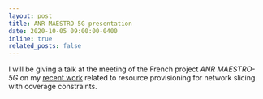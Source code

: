 ```yaml
---
layout: post
title: ANR MAESTRO-5G presentation
date: 2020-10-05 09:00:00-0400
inline: true
related_posts: false
---
```


I will be giving a talk at the meeting of the French project *ANR MAESTRO-5G* on my [recent work](https://ieeexplore.ieee.org/document/9187556/) related to resource provisioning for network slicing with coverage constraints. 
